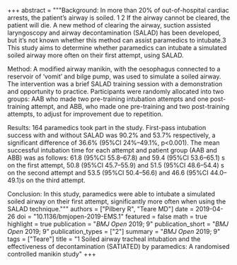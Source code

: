 +++
abstract = """Background: In more than 20% of out-of-hospital cardiac arrests, the patient’s airway is soiled. 1 2 If the airway cannot be cleared, the patient will die. A new method of clearing the airway, suction assisted laryngoscopy and airway decontamination (SALAD) has been developed, but it’s not known whether this method can assist paramedics to intubate.3 This study aims to determine whether paramedics can intubate a simulated soiled airway more often on their first attempt, using SALAD.

Method: A modified airway manikin, with the oesophagus connected to a reservoir of ‘vomit’ and bilge pump, was used to simulate a soiled airway. The intervention was a brief SALAD training session with a demonstration and opportunity to practice. Participants were randomly allocated into two groups: AAB who made two pre-training intubation attempts and one post-training attempt, and ABB, who made one pre-training and two post-training attempts, to adjust for improvement due to repetition.

Results: 164 paramedics took part in the study. First-pass intubation success with and without SALAD was 90.2% and 53.7% respectively, a significant difference of 36.6% (95%CI 24%–49.1%, p<0.001). The mean successful intubation time for each attempt and patient group (AAB and ABB) was as follows: 61.8 (95%CI 55.8–67.8) and 59.4 (95%CI 53.6–65.1) s on the first attempt, 50.8 (95%CI 45.7–55.9) and 51.5 (95%CI 48.6–54.4) s on the second attempt and 53.5 (95%CI 50.4–56.6) and 46.6 (95%CI 44.0–49.1)s on the third attempt.

Conclusion: In this study, paramedics were able to intubate a simulated soiled airway on their first attempt, significantly more often when using the SALAD technique."""
authors = ["Pilbery R", "Teare MD"]
date = 2019-04-26
doi = "10.1136/bmjopen-2019-EMS.1"
featured = false
math = true
highlight = true
publication = "*BMJ Open* 2019; 9"
publication_short = "*BMJ Open* 2019; 9"
publication_types = ["2"]
summary = "*BMJ Open* 2019; 9"
tags = ["Teare"]
title = "1 Soiled airway tracheal intubation and the effectiveness of decontamination (SATIATED) by paramedics: A randomised controlled manikin study"
+++
